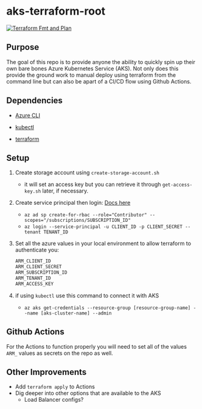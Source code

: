 # aks-terraform-root

[![Terraform Fmt and Plan](https://github.com/Jabronious/aks-terraform-root/actions/workflows/terraform-fmt-plan.yml/badge.svg)](https://github.com/Jabronious/aks-terraform-root/actions/workflows/terraform-fmt-plan.yml)

## Purpose

The goal of this repo is to provide anyone the ability to quickly spin up their own bare bones Azure Kubernetes Service (AKS). Not only does this provide the ground work to manual deploy using terraform from the command line but can also be apart of a CI/CD flow using Github Actions.

## Dependencies

- [Azure CLI](https://docs.microsoft.com/en-us/cli/azure/install-azure-cli)

- [kubectl](https://kubernetes.io/docs/tasks/tools/)

- [terraform](https://learn.hashicorp.com/tutorials/terraform/install-cli)

## Setup

1. Create storage account using `create-storage-account.sh`
    - it will set an access key but you can retrieve it through `get-access-key.sh` later, if necessary.
2. Create service principal then login: [Docs here](https://registry.terraform.io/providers/hashicorp/azurerm/latest/docs/guides/service_principal_client_secret)
    - `az ad sp create-for-rbac --role="Contributor" --scopes="/subscriptions/SUBSCRIPTION_ID"`
    - `az login --service-principal -u CLIENT_ID -p CLIENT_SECRET --tenant TENANT_ID`
3. Set all the azure values in your local environment to allow terraform to authenticate you:

    ```bash
    ARM_CLIENT_ID
    ARM_CLIENT_SECRET
    ARM_SUBSCRIPTION_ID
    ARM_TENANT_ID
    ARM_ACCESS_KEY
    ```

4. if using `kubectl` use this command to connect it with AKS
    - `az aks get-credentials --resource-group [resource-group-name] --name [aks-cluster-name] --admin`

## Github Actions

For the Actions to function properly you will need to set all of the values `ARM_` values as secrets on the repo as well.

## Other Improvements

- Add `terraform apply` to Actions
- Dig deeper into other options that are available to the AKS
  - Load Balancer configs?
